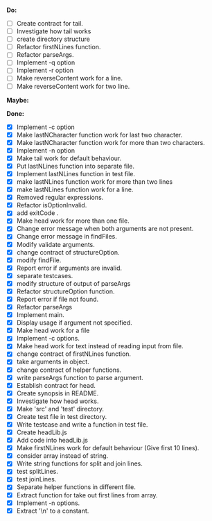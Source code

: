**Do:**
- [ ] Create contract for tail.
- [ ] Investigate how tail works
- [ ] create directory structure
- [ ] Refactor firstNLines function.
- [ ] Refactor parseArgs.
- [ ] Implement -q option
- [ ] Implement -r option
- [ ] Make reverseContent work for a line.
- [ ] Make reverseContent work for two line.

**Maybe:**

**Done:**
- [x] Implement -c option
- [x] Make lastNCharacter function work for last two character.
- [x] Make lastNCharacter function work for more than two characters.
- [x] Implement -n option
- [x] Make tail work for default behaviour.
- [x] Put lastNLines function into separate file.
- [x] Implement lastNLines function in test file.
- [x] make lastNLines function work for more than two lines
- [x] make lastNLines function work for a line.
- [x] Removed regular expressions.
- [x] Refactor isOptionInvalid.
- [x] add exitCode .
- [x] Make head work for more than one file.
- [X] Change error message when both arguments are not present.
- [x] Change error message in findFiles.
- [x] Modify validate arguments.
- [x] change contract of structureOption.
- [x] modify findFile.
- [x] Report error if arguments are invalid.
- [x] separate testcases.
- [x] modify structure of output of parseArgs
- [x] Refactor structureOption function.
- [x] Report error if file not found.
- [x] Refactor parseArgs
- [x] Implement main.
- [x] Display usage if argument not specified.
- [x] Make head work for a file
- [x] Implement -c options.
- [x] Make head work for text instead of reading input from file.
- [x] change contract of firstNLines function.
- [x] take arguments in object.
- [x] change contract of helper functions.
- [x] write parseArgs function to parse argument.
- [x] Establish contract for head.
- [x] Create synopsis in README.
- [x] Investigate how head works.
- [x] Make 'src' and 'test' directory.
- [x] Create test file in test directory.
- [x] Write testcase and write a function in test file.
- [x] Create headLib.js
- [x] Add code into headLib.js
- [x] Make firstNLines work for default behaviour (Give first 10 lines).
- [x] consider array instead of string.
- [x] Write string functions for split and join lines.
- [x] test splitLines.
- [x] test joinLines.
- [x] Separate helper functions in different file.
- [x] Extract function for take out first lines from array.
- [x] Implement -n options.
- [x] Extract '\n' to  a constant.
